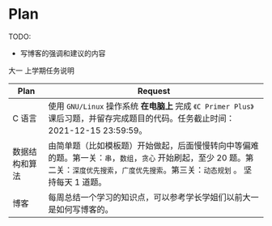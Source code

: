 # Plan

TODO:
* 写博客的强调和建议的内容


大一 上学期任务说明

| Plan           | Request                                                                                                                                                                                      |
| -------------- | -------------------------------------------------------------------------------------------------------------------------------------------------------------------------------------------- |
| C 语言         | 使用 `GNU/Linux` 操作系统 **在电脑上** 完成 `《C Primer Plus》` 课后习题，并留存完成题目的代码。任务截止时间：2021-12-15 23:59:59。                                                          |
| 数据结构和算法 | 由简单题（比如模板题）开始做起，后面慢慢转向中等偏难的题。第一关：`串`，`数组`，`贪心` 开始刷起，至少 20 题。第二关：`深度优先搜索`，`广度优先搜索`。第三关：`动态规划` 。 坚持每天 1 道题。 |
| 博客           | 每周总结一个学习的知识点，可以参考学长学姐们以前大一是如何写博客的。                                                                                                                         |